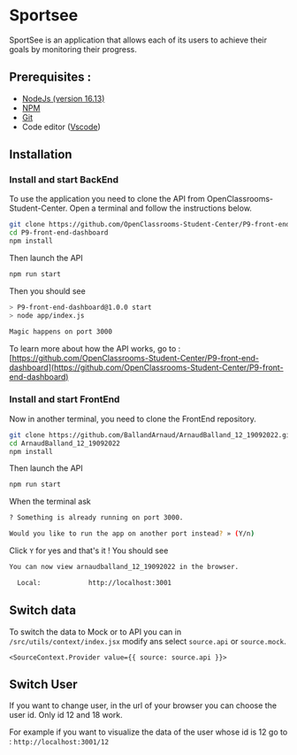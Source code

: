 # Sportsee

SportSee is an application that allows each of its users to achieve their goals by monitoring their progress.

## Prerequisites :

- [NodeJs (version 16.13)](https://nodejs.org/en/)
- [NPM](https://www.npmjs.com/)
- [Git](https://git-scm.com/)
- Code editor ([Vscode](https://code.visualstudio.com/))

## Installation

### Install and start BackEnd

To use the application you need to clone the API from OpenClassrooms-Student-Center.
Open a terminal and follow the instructions below.

```bash
git clone https://github.com/OpenClassrooms-Student-Center/P9-front-end-dashboard.git
cd P9-front-end-dashboard
npm install
```

Then launch the API

```bash
npm run start
```

Then you should see

```bash
> P9-front-end-dashboard@1.0.0 start
> node app/index.js

Magic happens on port 3000
```

To learn more about how the API works, go to : [https://github.com/OpenClassrooms-Student-Center/P9-front-end-dashboard](https://github.com/OpenClassrooms-Student-Center/P9-front-end-dashboard)

### Install and start FrontEnd

Now in another terminal, you need to clone the FrontEnd repository.

```bash
git clone https://github.com/BallandArnaud/ArnaudBalland_12_19092022.git
cd ArnaudBalland_12_19092022
npm install
```

Then launch the API

```bash
npm run start
```

When the terminal ask

```bash
? Something is already running on port 3000.

Would you like to run the app on another port instead? » (Y/n)
```

Click `Y` for yes and that's it ! You should see

```bash
You can now view arnaudballand_12_19092022 in the browser.

  Local:            http://localhost:3001
```

## Switch data

To switch the data to Mock or to API you can in `/src/utils/context/index.jsx` modify ans select `source.api` or `source.mock`.

```react
<SourceContext.Provider value={{ source: source.api }}>
```

## Switch User

If you want to change user, in the url of your browser you can choose the user id.
Only id 12 and 18 work.

For example if you want to visualize the data of the user whose id is 12 go to :
`http://localhost:3001/12`
